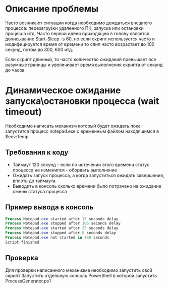 # Описание проблемы
Часто возникают ситуации когда необходимо дождаться внешнего процесса: 
перезагрузки удаленного ПК, запуска или остановки процесса итд.
Часто первой идеей приходящей в голову является дописывание Start-Sleep -s 60,
но если скрипт используется часто и модифицируется время от времени то слип 
часто возрастает до 100 секунд, потом до 300, 600 итд.

Если скрипт длинный, то часто количество ожиданий превышает все разумные границы 
и увеличивает время выполнения скрипта от секунд до часов

# Динамическое ожидание запуска\остановки процесса (wait timeout)
Необходимо написать механизм который будет ожидать пока запустится процесс notepad.exe 
c временным файлом находящимся в $env:Temp

## Требования к коду
- Таймаут 120 секунд - если по истечении этого времени статус процесса не изменился - оборвать выполнение
- Ожидать запуск процесса, а когда запуститься ожидать завершения, вплоть до таймаута
- Выводить в консоль сколько времени было потрачено на ожидание смены статуса процесса

## Пример вывода в консоль
```powershell
Process Notepad.exe started after 13 seconds delay
Process Notepad.exe stopped after 106 seconds delay
Process Notepad.exe started after 25 seconds delay
Process Notepad.exe stopped after 8 seconds delay
Process Notepad.exe not started in 180 seconds 
Script finished
```

## Проверка
Для проверки написанного механизма необходимо запустить свой скрипт 
Запустить отдельную консоль PowerShell в которой запустить ProcessGenerator.ps1